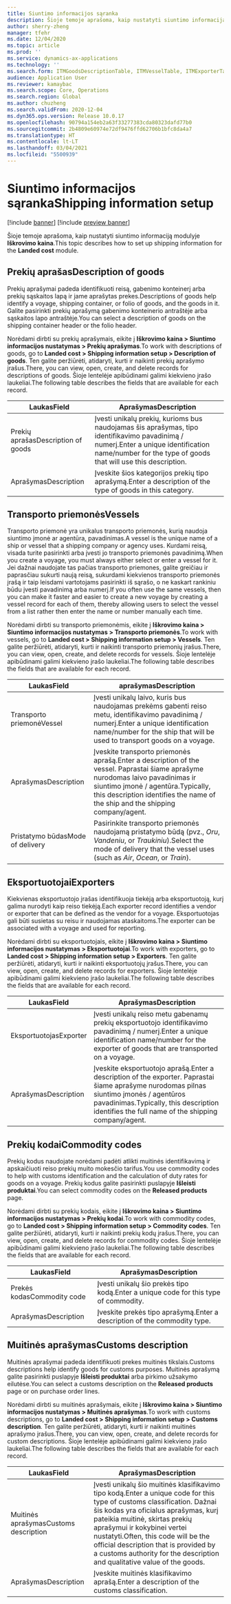 ```yaml
---
title: Siuntimo informacijos sąranka
description: Šioje temoje aprašoma, kaip nustatyti siuntimo informaciją modulyje Iškrovimo kaina.
author: sherry-zheng
manager: tfehr
ms.date: 12/04/2020
ms.topic: article
ms.prod: ''
ms.service: dynamics-ax-applications
ms.technology: ''
ms.search.form: ITMGoodsDescriptionTable, ITMVesselTable, ITMExporterTable, ITMCommodityCodeTable, ITMCustomsDescription
audience: Application User
ms.reviewer: kamaybac
ms.search.scope: Core, Operations
ms.search.region: Global
ms.author: chuzheng
ms.search.validFrom: 2020-12-04
ms.dyn365.ops.version: Release 10.0.17
ms.openlocfilehash: 90794a154eb2a63f33277383cda80323dafd77b0
ms.sourcegitcommit: 2b4809e60974e72df9476ffd62706b1bfc8da4a7
ms.translationtype: HT
ms.contentlocale: lt-LT
ms.lasthandoff: 03/04/2021
ms.locfileid: "5500939"
---
```

# <a name="shipping-information-setup"></a><span data-ttu-id="3d06d-103">Siuntimo informacijos sąranka</span><span class="sxs-lookup"><span data-stu-id="3d06d-103">Shipping information setup</span></span>

[!include [banner](../../includes/banner.md)]
[!include [preview banner](../includes/preview-banner.md)]

<span data-ttu-id="3d06d-104">Šioje temoje aprašoma, kaip nustatyti siuntimo informaciją modulyje **Iškrovimo kaina**.</span><span class="sxs-lookup"><span data-stu-id="3d06d-104">This topic describes how to set up shipping information for the **Landed cost** module.</span></span>

## <a name="description-of-goods"></a><a name="description-of-goods"></a><span data-ttu-id="3d06d-105">Prekių aprašas</span><span class="sxs-lookup"><span data-stu-id="3d06d-105">Description of goods</span></span>

<span data-ttu-id="3d06d-106">Prekių aprašymai padeda identifikuoti reisą, gabenimo konteinerį arba prekių sąskaitos lapą ir jame aprašytas prekes.</span><span class="sxs-lookup"><span data-stu-id="3d06d-106">Descriptions of goods help identify a voyage, shipping container, or folio of goods, and the goods in it.</span></span> <span data-ttu-id="3d06d-107">Galite pasirinkti prekių aprašymą gabenimo konteinerio antraštėje arba sąskaitos lapo antraštėje.</span><span class="sxs-lookup"><span data-stu-id="3d06d-107">You can select a description of goods on the shipping container header or the folio header.</span></span>

<span data-ttu-id="3d06d-108">Norėdami dirbti su prekių aprašymais, eikite į **Iškrovimo kaina \> Siuntimo informacijos nustatymas \> Prekių aprašymas**.</span><span class="sxs-lookup"><span data-stu-id="3d06d-108">To work with descriptions of goods, go to **Landed cost \> Shipping information setup \> Description of goods**.</span></span> <span data-ttu-id="3d06d-109">Ten galite peržiūrėti, atidaryti, kurti ir naikinti prekių aprašymo įrašus.</span><span class="sxs-lookup"><span data-stu-id="3d06d-109">There, you can view, open, create, and delete records for descriptions of goods.</span></span> <span data-ttu-id="3d06d-110">Šioje lentelėje apibūdinami galimi kiekvieno įrašo laukeliai.</span><span class="sxs-lookup"><span data-stu-id="3d06d-110">The following table describes the fields that are available for each record.</span></span>

| <span data-ttu-id="3d06d-111">Laukas</span><span class="sxs-lookup"><span data-stu-id="3d06d-111">Field</span></span> | <span data-ttu-id="3d06d-112">Aprašymas</span><span class="sxs-lookup"><span data-stu-id="3d06d-112">Description</span></span> |
|---|---|
| <span data-ttu-id="3d06d-113">Prekių aprašas</span><span class="sxs-lookup"><span data-stu-id="3d06d-113">Description of goods</span></span> | <span data-ttu-id="3d06d-114">Įvesti unikalų prekių, kurioms bus naudojamas šis aprašymas, tipo identifikavimo pavadinimą / numerį.</span><span class="sxs-lookup"><span data-stu-id="3d06d-114">Enter a unique identification name/number for the type of goods that will use this description.</span></span> |
| <span data-ttu-id="3d06d-115">Aprašymas</span><span class="sxs-lookup"><span data-stu-id="3d06d-115">Description</span></span> | <span data-ttu-id="3d06d-116">Įveskite šios kategorijos prekių tipo aprašymą.</span><span class="sxs-lookup"><span data-stu-id="3d06d-116">Enter a description of the type of goods in this category.</span></span> |

## <a name="vessels"></a><a name="vessels"></a><span data-ttu-id="3d06d-117">Transporto priemonės</span><span class="sxs-lookup"><span data-stu-id="3d06d-117">Vessels</span></span>

<span data-ttu-id="3d06d-118">Transporto priemonė yra unikalus transporto priemonės, kurią naudoja siuntimo įmonė ar agentūra, pavadinimas.</span><span class="sxs-lookup"><span data-stu-id="3d06d-118">A vessel is the unique name of a ship or vessel that a shipping company or agency uses.</span></span> <span data-ttu-id="3d06d-119">Kurdami reisą, visada turite pasirinkti arba įvesti jo transporto priemonės pavadinimą.</span><span class="sxs-lookup"><span data-stu-id="3d06d-119">When you create a voyage, you must always either select or enter a vessel for it.</span></span> <span data-ttu-id="3d06d-120">Jei dažnai naudojate tas pačias transporto priemones, galite greičiau ir paprasčiau sukurti naują reisą, sukurdami kiekvienos transporto priemonės įrašą ir taip leisdami vartotojams pasirinkti iš sąrašo, o ne kaskart rankiniu būdu įvesti pavadinimą arba numerį.</span><span class="sxs-lookup"><span data-stu-id="3d06d-120">If you often use the same vessels, then you can make it faster and easier to create a new voyage by creating a vessel record for each of them, thereby allowing users to select the vessel from a list rather then enter the name or number manually each time.</span></span>

<span data-ttu-id="3d06d-121">Norėdami dirbti su transporto priemonėmis, eikite į **Iškrovimo kaina \> Siuntimo informacijos nustatymas \> Transporto priemonės**.</span><span class="sxs-lookup"><span data-stu-id="3d06d-121">To work with vessels, go to **Landed cost \> Shipping information setup \> Vessels**.</span></span> <span data-ttu-id="3d06d-122">Ten galite peržiūrėti, atidaryti, kurti ir naikinti transporto priemonių įrašus.</span><span class="sxs-lookup"><span data-stu-id="3d06d-122">There, you can view, open, create, and delete records for vessels.</span></span> <span data-ttu-id="3d06d-123">Šioje lentelėje apibūdinami galimi kiekvieno įrašo laukeliai.</span><span class="sxs-lookup"><span data-stu-id="3d06d-123">The following table describes the fields that are available for each record.</span></span>

| <span data-ttu-id="3d06d-124">Laukas</span><span class="sxs-lookup"><span data-stu-id="3d06d-124">Field</span></span> | <span data-ttu-id="3d06d-125">aprašymas</span><span class="sxs-lookup"><span data-stu-id="3d06d-125">Description</span></span> |
|---|---|
| <span data-ttu-id="3d06d-126">Transporto priemonė</span><span class="sxs-lookup"><span data-stu-id="3d06d-126">Vessel</span></span> | <span data-ttu-id="3d06d-127">Įvesti unikalų laivo, kuris bus naudojamas prekėms gabenti reiso metu, identifikavimo pavadinimą / numerį.</span><span class="sxs-lookup"><span data-stu-id="3d06d-127">Enter a unique identification name/number for the ship that will be used to transport goods on a voyage.</span></span> |
| <span data-ttu-id="3d06d-128">Aprašymas</span><span class="sxs-lookup"><span data-stu-id="3d06d-128">Description</span></span> | <span data-ttu-id="3d06d-129">Įveskite transporto priemonės aprašą.</span><span class="sxs-lookup"><span data-stu-id="3d06d-129">Enter a description of the vessel.</span></span> <span data-ttu-id="3d06d-130">Paprastai šiame aprašyme nurodomas laivo pavadinimas ir siuntimo įmonė / agentūra.</span><span class="sxs-lookup"><span data-stu-id="3d06d-130">Typically, this description identifies the name of the ship and the shipping company/agent.</span></span> |
| <span data-ttu-id="3d06d-131">Pristatymo būdas</span><span class="sxs-lookup"><span data-stu-id="3d06d-131">Mode of delivery</span></span> | <span data-ttu-id="3d06d-132">Pasirinkite transporto priemonės naudojamą pristatymo būdą (pvz., _Oru_, _Vandeniu_, or _Traukiniu_).</span><span class="sxs-lookup"><span data-stu-id="3d06d-132">Select the mode of delivery that the vessel uses (such as _Air_, _Ocean_, or _Train_).</span></span> |

## <a name="exporters"></a><span data-ttu-id="3d06d-133">Eksportuotojai</span><span class="sxs-lookup"><span data-stu-id="3d06d-133">Exporters</span></span>

<span data-ttu-id="3d06d-134">Kiekvienas eksportuotojo įrašas identifikuoja tiekėją arba eksportuotoją, kurį galima nurodyti kaip reiso tiekėją.</span><span class="sxs-lookup"><span data-stu-id="3d06d-134">Each exporter record identifies a vendor or exporter that can be defined as the vendor for a voyage.</span></span> <span data-ttu-id="3d06d-135">Eksportuotojas gali būti susietas su reisu ir naudojamas ataskaitoms.</span><span class="sxs-lookup"><span data-stu-id="3d06d-135">The exporter can be associated with a voyage and used for reporting.</span></span>

<span data-ttu-id="3d06d-136">Norėdami dirbti su eksportuotojais, eikite į **Iškrovimo kaina \> Siuntimo informacijos nustatymas \> Eksportuotojai**.</span><span class="sxs-lookup"><span data-stu-id="3d06d-136">To work with exporters, go to **Landed cost \> Shipping information setup \> Exporters**.</span></span> <span data-ttu-id="3d06d-137">Ten galite peržiūrėti, atidaryti, kurti ir naikinti eksportuotojų įrašus.</span><span class="sxs-lookup"><span data-stu-id="3d06d-137">There, you can view, open, create, and delete records for exporters.</span></span> <span data-ttu-id="3d06d-138">Šioje lentelėje apibūdinami galimi kiekvieno įrašo laukeliai.</span><span class="sxs-lookup"><span data-stu-id="3d06d-138">The following table describes the fields that are available for each record.</span></span>

| <span data-ttu-id="3d06d-139">Laukas</span><span class="sxs-lookup"><span data-stu-id="3d06d-139">Field</span></span> | <span data-ttu-id="3d06d-140">Aprašymas</span><span class="sxs-lookup"><span data-stu-id="3d06d-140">Description</span></span> |
|---|---|
| <span data-ttu-id="3d06d-141">Eksportuotojas</span><span class="sxs-lookup"><span data-stu-id="3d06d-141">Exporter</span></span> | <span data-ttu-id="3d06d-142">Įvesti unikalų reiso metu gabenamų prekių eksportuotojo identifikavimo pavadinimą / numerį.</span><span class="sxs-lookup"><span data-stu-id="3d06d-142">Enter a unique identification name/number for the exporter of goods that are transported on a voyage.</span></span> |
| <span data-ttu-id="3d06d-143">Aprašymas</span><span class="sxs-lookup"><span data-stu-id="3d06d-143">Description</span></span> | <span data-ttu-id="3d06d-144">Įveskite eksportuotojo aprašą.</span><span class="sxs-lookup"><span data-stu-id="3d06d-144">Enter a description of the exporter.</span></span> <span data-ttu-id="3d06d-145">Paprastai šiame aprašyme nurodomas pilnas siuntimo įmonės / agentūros pavadinimas.</span><span class="sxs-lookup"><span data-stu-id="3d06d-145">Typically, this description identifies the full name of the shipping company/agent.</span></span> |

## <a name="commodity-codes"></a><span data-ttu-id="3d06d-146">Prekių kodai</span><span class="sxs-lookup"><span data-stu-id="3d06d-146">Commodity codes</span></span>

<span data-ttu-id="3d06d-147">Prekių kodus naudojate norėdami padėti atlikti muitinės identifikavimą ir apskaičiuoti reiso prekių muito mokesčio tarifus.</span><span class="sxs-lookup"><span data-stu-id="3d06d-147">You use commodity codes to help with customs identification and the calculation of duty rates for goods on a voyage.</span></span> <span data-ttu-id="3d06d-148">Prekių kodus galite pasirinkti puslapyje **Išleisti produktai**.</span><span class="sxs-lookup"><span data-stu-id="3d06d-148">You can select commodity codes on the **Released products** page.</span></span>

<span data-ttu-id="3d06d-149">Norėdami dirbti su prekių kodais, eikite į **Iškrovimo kaina \> Siuntimo informacijos nustatymas \> Prekių kodai**.</span><span class="sxs-lookup"><span data-stu-id="3d06d-149">To work with commodity codes, go to **Landed cost \> Shipping information setup \> Commodity codes**.</span></span> <span data-ttu-id="3d06d-150">Ten galite peržiūrėti, atidaryti, kurti ir naikinti prekių kodų įrašus.</span><span class="sxs-lookup"><span data-stu-id="3d06d-150">There, you can view, open, create, and delete records for commodity codes.</span></span> <span data-ttu-id="3d06d-151">Šioje lentelėje apibūdinami galimi kiekvieno įrašo laukeliai.</span><span class="sxs-lookup"><span data-stu-id="3d06d-151">The following table describes the fields that are available for each record.</span></span>

| <span data-ttu-id="3d06d-152">Laukas</span><span class="sxs-lookup"><span data-stu-id="3d06d-152">Field</span></span> | <span data-ttu-id="3d06d-153">Aprašymas</span><span class="sxs-lookup"><span data-stu-id="3d06d-153">Description</span></span> |
|---|---|
| <span data-ttu-id="3d06d-154">Prekės kodas</span><span class="sxs-lookup"><span data-stu-id="3d06d-154">Commodity code</span></span> | <span data-ttu-id="3d06d-155">Įvesti unikalų šio prekės tipo kodą.</span><span class="sxs-lookup"><span data-stu-id="3d06d-155">Enter a unique code for this type of commodity.</span></span> |
| <span data-ttu-id="3d06d-156">Aprašymas</span><span class="sxs-lookup"><span data-stu-id="3d06d-156">Description</span></span> | <span data-ttu-id="3d06d-157">Įveskite prekės tipo aprašymą.</span><span class="sxs-lookup"><span data-stu-id="3d06d-157">Enter a description of the commodity type.</span></span> |

## <a name="customs-description"></a><span data-ttu-id="3d06d-158">Muitinės aprašymas</span><span class="sxs-lookup"><span data-stu-id="3d06d-158">Customs description</span></span>

<span data-ttu-id="3d06d-159">Muitinės aprašymai padeda identifikuoti prekes muitinės tikslais.</span><span class="sxs-lookup"><span data-stu-id="3d06d-159">Customs descriptions help identify goods for customs purposes.</span></span> <span data-ttu-id="3d06d-160">Muitinės aprašymą galite pasirinkti puslapyje **Išleisti produktai** arba pirkimo užsakymo eilutėse.</span><span class="sxs-lookup"><span data-stu-id="3d06d-160">You can select a customs description on the **Released products** page or on purchase order lines.</span></span>

<span data-ttu-id="3d06d-161">Norėdami dirbti su muitinės aprašymais, eikite į **Iškrovimo kaina \> Siuntimo informacijos nustatymas \> Muitinės aprašymas**.</span><span class="sxs-lookup"><span data-stu-id="3d06d-161">To work with customs descriptions, go to **Landed cost \> Shipping information setup \> Customs description**.</span></span> <span data-ttu-id="3d06d-162">Ten galite peržiūrėti, atidaryti, kurti ir naikinti muitinės aprašymo įrašus.</span><span class="sxs-lookup"><span data-stu-id="3d06d-162">There, you can view, open, create, and delete records for custom descriptions.</span></span> <span data-ttu-id="3d06d-163">Šioje lentelėje apibūdinami galimi kiekvieno įrašo laukeliai.</span><span class="sxs-lookup"><span data-stu-id="3d06d-163">The following table describes the fields that are available for each record.</span></span>

| <span data-ttu-id="3d06d-164">Laukas</span><span class="sxs-lookup"><span data-stu-id="3d06d-164">Field</span></span> | <span data-ttu-id="3d06d-165">Aprašymas</span><span class="sxs-lookup"><span data-stu-id="3d06d-165">Description</span></span> |
|---|---|
| <span data-ttu-id="3d06d-166">Muitinės aprašymas</span><span class="sxs-lookup"><span data-stu-id="3d06d-166">Customs description</span></span> | <span data-ttu-id="3d06d-167">Įvesti unikalų šio muitinės klasifikavimo tipo kodą.</span><span class="sxs-lookup"><span data-stu-id="3d06d-167">Enter a unique code for this type of customs classification.</span></span> <span data-ttu-id="3d06d-168">Dažnai šis kodas yra oficialus aprašymas, kurį pateikia muitinė, skirtas prekių aprašymui ir kokybinei vertei nustatyti.</span><span class="sxs-lookup"><span data-stu-id="3d06d-168">Often, this code will be the official description that is provided by a customs authority for the description and qualitative value of the goods.</span></span> |
| <span data-ttu-id="3d06d-169">Aprašymas</span><span class="sxs-lookup"><span data-stu-id="3d06d-169">Description</span></span> | <span data-ttu-id="3d06d-170">Įveskite muitinės klasifikavimo aprašą.</span><span class="sxs-lookup"><span data-stu-id="3d06d-170">Enter a description of the customs classification.</span></span> |
